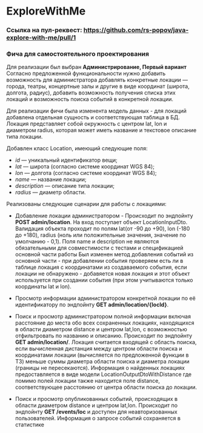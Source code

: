 # ExploreWithMe


### Ссылка на пул-реквест: https://github.com/rs-popov/java-explore-with-me/pull/1


### Фича для самостоятельного проектирования

Для реализации был выбран **Администрирование, Первый вариант**
Согласно предложенной функциональности нужно добавить возможность для 
администратора добавлять конкретные локации — города, театры, концертные залы
и другие в виде координат (широта, долгота, радиус), добавить возможность получения 
списка этих локаций и возможность поиска событий в конкретной локации.

Для реализации фичи была изменента модель данных - для локаций добавлена отдельная 
сущность и соответствующая таблица в БД. 
Локация представляет собой окружность с центром lat, lon и диаметром radius, 
которая может иметь название и текстовое описание типа локации.

Добавлен класс Location, имеющий следующие поля:
* *id* — уникальный идентификатор вещи;
* *lat* — широта (согласно системе координат WGS 84); 
* *lon* — долгота (согласно системе координат WGS 84);
* *name* — название локации;
* *description* — описание типа локации;
* *radius* — диаметр области.

Реализованы следующие сценарии для работы с локациями:

* Добавление локации администратором - Происходит по эндпойнту **POST admin/location**. 
На вход поступает объект LocationInputDto. Валидация объекта проходит по полям 
lat(от -90 до +90), lon (-180 до +180), 
radius (ноль или положительные значения, значение по умолчанию - 0,1). 
Поля name и description не являются обязательными для совместимости с тестами и спецификацией основной части работы
Был изменен метод добавления событий из основной части - при добавлении события 
проверяем есть ли в таблице локация с координатами из создаваемого события, 
если локации не обнаружено - добавяется новая локация и этот объект используется 
при создании события (при этом учитываются только координаты lat и lon).

* Просмотр информации администратором конкретной локации по её идентификатору 
по эндпойнту **GET admin/location/{locId}**.

* Поиск и просмотр администратором полной информации включая расстояние до места 
обо всех сохраненных локациях, находящихся в области диаметром distance 
и центром lat,lon, с возможностью отфильтровать по названию и описанию. 
Происходит по эндпойнту  **GET admin/location/**. 
Локация считается входящей с область поиска, если вычисленная дистанция между
центром области поиска и координатами локации (вычисляется по предложенной функции в ТЗ)
меньше суммы диаметра области поиска и диаметра локации (границы не пересекаются).
Информация о найденных локациях предоставляется в виде модели LocationOutputDtoWithDistance
где помимо полей локации также находится поле distance, соответствующее расстоянию от центра 
области поиска до локации.

* Поиск и просмотр опубликованных событий, происходящих в области диаметром distance
и центром lat,lon. Происходит по эндпойнту **GET /events/loc** и доступен 
для неавторизованных пользователей. Информация о запросе событий сохраняется в статистике
